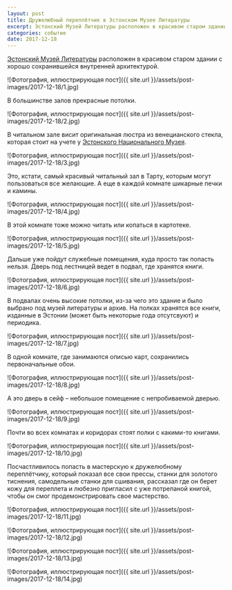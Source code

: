 ```yaml
---
layout: post
title: Дружелюбный переплётчик в Эстонском Музее Литературы
excerpt: Эстонский Музей Литературы расположен в красивом старом здании с хорошо сохранившейся внутренней архитектурой.
categories: событие
date: 2017-12-18
---
```


[Эстонский Музей Литературы](http://www.kirmus.ee/est/info/in-english/) расположен в красивом старом здании с хорошо сохранившейся внутренней архитектурой.

![Фотография, иллюстрирующая пост]({{ site.url }}/assets/post-images/2017-12-18/1.jpg)

В большинстве залов прекрасные потолки.

![Фотография, иллюстрирующая пост]({{ site.url }}/assets/post-images/2017-12-18/2.jpg)

В читальном зале висит оригинальная люстра из венецианского стекла, которая стоит на учете у [Эстонского Национального Музея](http://www.erm.ee/ru).

![Фотография, иллюстрирующая пост]({{ site.url }}/assets/post-images/2017-12-18/3.jpg)

Это, кстати, самый красивый читальный зал в Тарту, которым могут пользоваться все желающие. А еще в каждой комнате шикарные печки и камины.

![Фотография, иллюстрирующая пост]({{ site.url }}/assets/post-images/2017-12-18/4.jpg)

В этой комнате тоже можно читать или копаться в картотеке.

![Фотография, иллюстрирующая пост]({{ site.url }}/assets/post-images/2017-12-18/5.jpg)

Дальше уже пойдут служебные помещения, куда просто так попасть нельзя. Дверь под лестницей ведет в подвал, где хранятся книги.

![Фотография, иллюстрирующая пост]({{ site.url }}/assets/post-images/2017-12-18/6.jpg)

В подвалах очень высокие потолки, из-за чего это здание и было выбрано под музей литературы и архив. На полках хранятся все книги, изданные в Эстонии (может быть некоторые года отсутсвуют) и периодика.

![Фотография, иллюстрирующая пост]({{ site.url }}/assets/post-images/2017-12-18/7.jpg)

В одной комнате, где занимаются описью карт, сохранились первоначальные обои.

![Фотография, иллюстрирующая пост]({{ site.url }}/assets/post-images/2017-12-18/8.jpg)

А это дверь в сейф – небольшое помещение с непробиваемой дверью.

![Фотография, иллюстрирующая пост]({{ site.url }}/assets/post-images/2017-12-18/9.jpg)

Почти во всех комнатах и коридорах стоят полки с какими-то книгами.

![Фотография, иллюстрирующая пост]({{ site.url }}/assets/post-images/2017-12-18/10.jpg)

Посчастливилось попасть в мастерскую к дружелюбному переплётчику, который показал все свои прессы, станки для золотого тиснения, самодельные станки для сшивания, рассказал где он берет кожу для переплета и любезно пригласил с уже потрепаной книгой, чтобы он смог продемонстрировать свое мастерство.

![Фотография, иллюстрирующая пост]({{ site.url }}/assets/post-images/2017-12-18/11.jpg)

![Фотография, иллюстрирующая пост]({{ site.url }}/assets/post-images/2017-12-18/12.jpg)

![Фотография, иллюстрирующая пост]({{ site.url }}/assets/post-images/2017-12-18/13.jpg)

![Фотография, иллюстрирующая пост]({{ site.url }}/assets/post-images/2017-12-18/14.jpg)